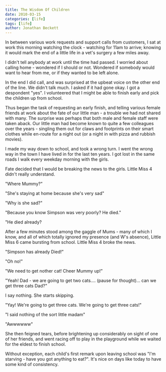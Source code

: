 ```yaml
---
title: The Wisdom Of Children
date: 2010-03-15
categories: [life]
tags: [life]
author: Jonathan Beckett
---
```


In between various work requests and support calls from customers, I sat at work this morning watching the clock - watching for 11am to arrive; knowing it would mark the end of a little life in a vet's surgery a few miles away.

I didn't tell anybody at work until the time had passed. I worried about calling home - wondered if I should or not. Wondered if somebody would want to hear from me, or if they wanted to be left alone.

In the end I did call, and was surprised at the upbeat voice on the other end of the line. We didn't talk much. I asked if it had gone okay. I got a despondent "yes". I volunteered that I might be able to finish early and pick the children up from school.

Thus began the task of requesting an early finish, and telling various female friends at work about the fate of our little man - a trouble we had not shared with many. The surprise was perhaps that both male and female staff were taken aback. Our little man had become known to quite a few colleagues over the years - singling them out for claws and footprints on their smart clothes while en-route for a night out (or a night in with pizza and rubbish movies).

I made my way down to school, and took a wrong turn. I went the wrong way in the town I have lived in for the last ten years. I got lost in the same roads I walk every weekday morning with the girls.

Fate decided that I would be breaking the news to the girls. Little Miss 4 didn't really understand.

"Where Mummy?"

"She's staying at home because she's very sad"

"Why is she sad?"

"Because you know Simpson was very poorly? He died."

"He died already? 

After a few minutes stood among the gaggle of Mums - many of which I know, and all of which totally ignored my presence (and W's absence), Little Miss 6 came bursting from school. Little Miss 4 broke the news.

"Simpson has already Died!"

"Oh no!"

"We need to get nother cat! Cheer Mummy up!"

"Yeah! Dad - we are going to get two cats.... (pause for thought)... can we get three cats Dad?"

I say nothing. She starts skipping.

"Yay! We're going to get three cats. We're going to get three cats!"

"I said nothing of the sort little madam"

"Awwwwww"

She then feigned tears, before brightening up considerably on sight of one of her friends, and went racing off to play in the playground while we waited for the eldest to finish school.

Without exception, each child's first remark upon leaving school was "I'm starving - have you got anything to eat?". It's nice on days like today to have some kind of consistency.